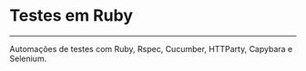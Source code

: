 # Testes em Ruby
---
Automações de testes com Ruby, Rspec, Cucumber, HTTParty, Capybara e Selenium.
